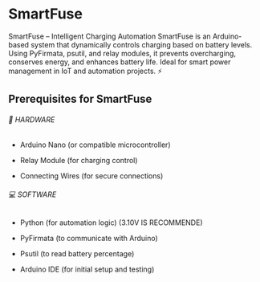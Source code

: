 # SmartFuse
SmartFuse – Intelligent Charging Automation SmartFuse is an Arduino-based system that dynamically controls charging based on battery levels. Using PyFirmata, psutil, and relay modules, it prevents overcharging, conserves energy, and enhances battery life. Ideal for smart power management in IoT and automation projects. ⚡

## Prerequisites for SmartFuse

###### 🔧 HARDWARE

- Arduino Nano (or compatible microcontroller)

- Relay Module (for charging control)

- Connecting Wires (for secure connections)

###### 💻 SOFTWARE

- Python (for automation logic) (3.10V IS RECOMMENDE)

- PyFirmata (to communicate with Arduino)

- Psutil (to read battery percentage)

- Arduino IDE (for initial setup and testing)
